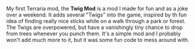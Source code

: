My first Terraria mod, the **Twig Mod** is a mod I made for fun and as a joke over a weekend. 
It adds several "Twigs" into the game, inspired by th fun idea of finding really nice sticks while on a walk through a park or forest. 
The Twigs are overpowered, but have a vanishingly tiny chance to drop from trees whenever you punch them. 
It's a simple mod and I probably won't add much more to it, but it was some fun code to mess around with. 